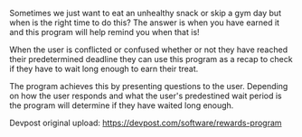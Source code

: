 Sometimes we just want to eat an unhealthy snack or skip a gym day but when is the right time to do this? The answer is when you have earned it and this program will help remind you when that is! 

When the user is conflicted or confused whether or not they have reached their predetermined deadline they can use this program as a recap to check if they have to wait long enough to earn their treat. 

The program achieves this by presenting questions to the user. Depending on how the user responds and what the user's predestined wait period is the program will determine if they have waited long enough. 


Devpost original upload: 
https://devpost.com/software/rewards-program
